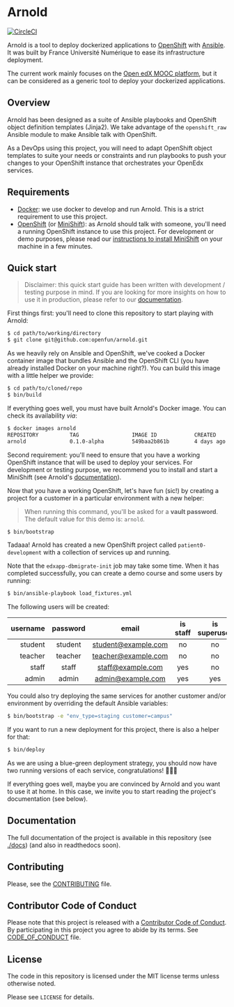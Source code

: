 # Arnold

[![CircleCI](https://circleci.com/gh/openfun/arnold.svg?style=svg)](https://circleci.com/gh/openfun/arnold)

Arnold is a tool to deploy dockerized applications to
[OpenShift](https://www.openshift.com/) with
[Ansible](https://www.ansible.com/). It was built by France Université Numérique
to ease its infrastructure deployment.

The current work mainly focuses on the [Open edX MOOC
platform](https://open.edx.org/), but it can be considered as a generic tool to
deploy your dockerized applications.

## Overview

Arnold has been designed as a suite of Ansible playbooks and OpenShift object
definition templates (Jinja2). We take advantage of the `openshift_raw` Ansible
module to make Ansible talk with OpenShift.

As a DevOps using this project, you will need to adapt OpenShift object
templates to suite your needs or constraints and run playbooks to push your
changes to your OpenShift instance that orchestrates your OpenEdx services.

## Requirements

* [Docker](https://docs.docker.com/engine/installation/): we use docker to
  develop and run Arnold. This is a strict requirement to use this project.
* [OpenShift](https://docs.openshift.org/latest/welcome/index.html) (or
  [MiniShift](https://docs.openshift.org/latest/minishift/getting-started/)): as
  Arnold should talk with someone, you'll need a running OpenShift instance to
  use this project. For development or demo purposes, please read our
  [instructions to install MiniShift](./docs/installation/minishift.md) on your machine in a
  few minutes.

## Quick start

> Disclaimer: this quick start guide has been written with development / testing
> purpose in mind. If you are looking for more insights on how to use it in
> production, please refer to our [documentation](./docs/index.md).

First things first: you'll need to clone this repository to start playing with
Arnold:

```bash
$ cd path/to/working/directory
$ git clone git@github.com:openfun/arnold.git
```

As we heavily rely on Ansible and OpenShift, we've cooked a Docker container
image that bundles Ansible and the OpenShift CLI (you have already installed
Docker on your machine right?). You can build this image with a little helper we
provide:

```bash
$ cd path/to/cloned/repo
$ bin/build
```

If everything goes well, you must have built Arnold's Docker image. You can
check its availability _via_:

```bash
$ docker images arnold
REPOSITORY          TAG                 IMAGE ID            CREATED             SIZE
arnold              0.1.0-alpha         549baa2b861b        4 days ago          824MB
```

Second requirement: you'll need to ensure that you have a working OpenShift
instance that will be used to deploy your services. For development or testing
purpose, we recommend you to install and start a MiniShift (see Arnold's
[documentation](./docs/installation/minishift.md)).

Now that you have a working OpenShift, let's have fun (sic!) by creating a project for a customer
in a particular environment with a new helper:

> When running this command, you'll be asked for a **vault password**. The
> default value for this demo is: `arnold`.

```bash
$ bin/bootstrap
```

Tadaaa! Arnold has created a new OpenShift project called `patient0-development`
with a collection of services up and running.

Note that the `edxapp-dbmigrate-init` job may take some time. When it has
completed successfully, you can create a demo course and some users by running:

```bash
$ bin/ansible-playbook load_fixtures.yml
```

The following users will be created:

| username | password | email               | is staff | is superuser |
|---------:|:--------:|:-------------------:|:--------:|:------------:|
| student  | student  | student@example.com | no       | no           |
| teacher  | teacher  | teacher@example.com | no       | no           |
| staff    | staff    | staff@example.com   | yes      | no           |
| admin    | admin    | admin@example.com   | yes      | yes          |


You could also try deploying the same services for another customer and/or environment by
overriding the default Ansible variables:

```bash
$ bin/bootstrap -e "env_type=staging customer=campus"
```

If you want to run a new deployment for this project, there is also a helper for
that:

```bash
$ bin/deploy
```

As we are using a blue-green deployment strategy, you should now have two
running versions of each service, congratulations! 🎉🎉🎉

If everything goes well, maybe you are convinced by Arnold and you want to use
it at home. In this case, we invite you to start reading the project's
documentation (see below).

## Documentation

The full documentation of the project is available in this repository (see
[./docs](./docs)) (and also in readthedocs soon).

## Contributing

Please, see the [CONTRIBUTING](CONTRIBUTING.md) file.

## Contributor Code of Conduct

Please note that this project is released with a [Contributor Code of
Conduct](http://contributor-covenant.org/). By participating in this project you
agree to abide by its terms. See [CODE_OF_CONDUCT](CODE_OF_CONDUCT.md) file.

## License

The code in this repository is licensed under the MIT license terms unless
otherwise noted.

Please see `LICENSE` for details.
